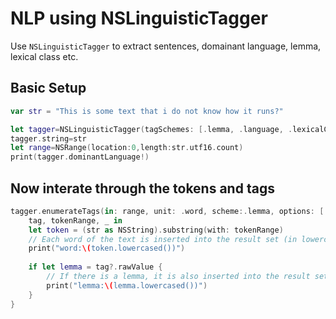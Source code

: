 # NLP using NSLinguisticTagger 

Use `NSLinguisticTagger` to extract sentences, domainant language, lemma, lexical class etc.

## Basic Setup

```swift
var str = "This is some text that i do not know how it runs?"

let tagger=NSLinguisticTagger(tagSchemes: [.lemma, .language, .lexicalClass], options:0 )
tagger.string=str
let range=NSRange(location:0,length:str.utf16.count)
print(tagger.dominantLanguage!)
```

## Now interate through the tokens and tags


```swift
tagger.enumerateTags(in: range, unit: .word, scheme:.lemma, options: [.omitPunctuation, .omitWhitespace]) { 
    tag, tokenRange, _ in
    let token = (str as NSString).substring(with: tokenRange)
    // Each word of the text is inserted into the result set (in lowercase form).
    print("word:\(token.lowercased())")
    
    if let lemma = tag?.rawValue {
        // If there is a lemma, it is also inserted into the result set (in lowercase form).
        print("lemma:\(lemma.lowercased())")
    }   
}
```